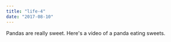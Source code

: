```yaml
---
title: "life-4"
date: "2017-08-10"
---
```

Pandas are really sweet.
Here's a video of a panda eating sweets.